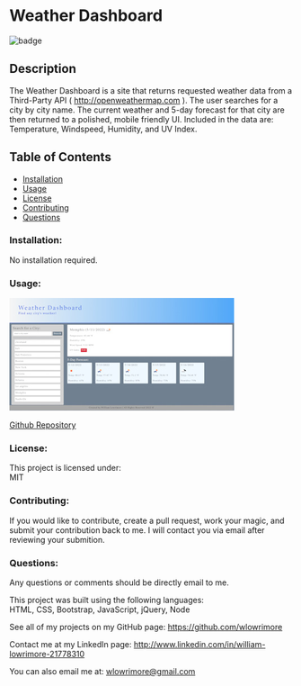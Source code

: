 # Weather Dashboard

![badge](https://img.shields.io/badge/license-MIT-purple)<br />

## Description

The Weather Dashboard is a site that returns requested weather data from a Third-Party API ( http://openweathermap.com ). The user searches for a city by city name. The current weather and 5-day forecast for that city are then returned to a polished, mobile friendly UI. Included in the data are: Temperature, Windspeed, Humidity, and UV Index.

## Table of Contents

- [Installation](#installation)
- [Usage](#usage)
- [License](#license)
- [Contributing](#contributing)
- [Questions](#questions)

### Installation:

No installation required.

### Usage:

  <img src="assets\images\example_page.jpg" alt="weather dashboard example" />

<a href="https://github.com/wlowrimore/vandy_bc_weather_dash_chlng_06_2022/tree/main" target="_blank">Github Repository</a>

### License:

This project is licensed under:<br />
MIT

### Contributing:

If you would like to contribute, create a pull request, work your magic, and submit your contribution back to me. I will contact you via email after reviewing your submition.

### Questions:

Any questions or comments should be directly email to me.<br />

This project was built using the following languages:<br />
HTML, CSS, Bootstrap, JavaScript, jQuery, Node

See all of my projects on my GitHub page: https://github.com/wlowrimore

Contact me at my LinkedIn page: http://www.linkedin.com/in/william-lowrimore-21778310

You can also email me at: wlowrimore@gmail.com
